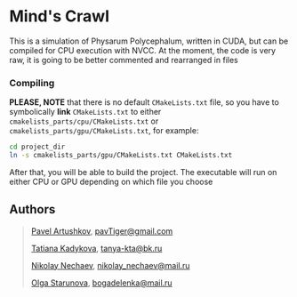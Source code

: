 # Mind's Crawl

This is a simulation of Physarum Polycephalum, written in CUDA, but can be compiled for CPU execution with NVCC.
At the moment, the code is very raw, it is going to be better commented and rearranged in files

### Compiling

**PLEASE, NOTE** that there is no default `CMakeLists.txt` file, so you have to symbolically **link** `CMakeLists.txt`
to either `cmakelists_parts/cpu/CMakeLists.txt` or `cmakelists_parts/gpu/CMakeLists.txt`, for example:

```bash
cd project_dir
ln -s cmakelists_parts/gpu/CMakeLists.txt CMakeLists.txt
```

After that, you will be able to build the project. The executable will run on either CPU or GPU depending on
which file you choose

## Authors

> [Pavel Artushkov](http://t.me/pavtiger), [pavTiger@gmail.com](mailto:pavTiger@gmail.com)
>
> [Tatiana Kadykova](http://vk.com/ricopin), [tanya-kta@bk.ru](mailto:tanya-kta@bk.ru)
>
> [Nikolay Nechaev](http://t.me/kolayne), [nikolay_nechaev@mail.ru](mailto:nikolay_nechaev@mail.ru)
>
> [Olga Starunova](http://vk.com/id2051067), [bogadelenka@mail.ru](mailto:bogadelenka@mail.ru)
